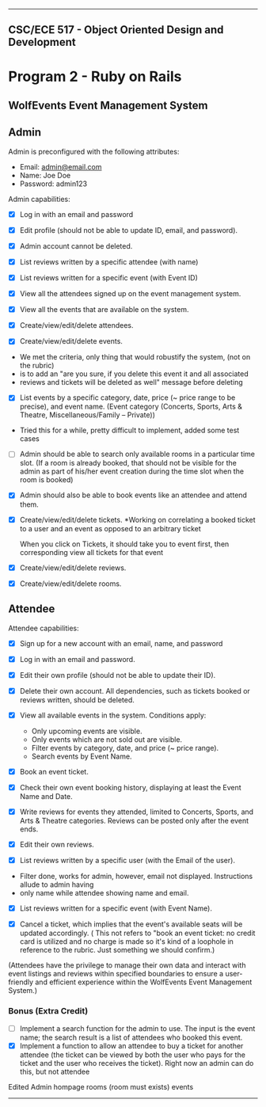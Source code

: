 
---

## CSC/ECE 517 - Object Oriented Design and Development
# Program 2 - Ruby on Rails

## WolfEvents Event Management System
## Admin

Admin is preconfigured with the following attributes:
* Email: admin@email.com
* Name: Joe Doe
* Password: admin123

Admin capabilities:

- [x] Log in with an email and password
- [x] Edit profile (should not be able to update ID, email, and password).
- [x] Admin account cannot be deleted.

- [x] List reviews written by a specific attendee (with name)
- [x] List reviews written for a specific event (with Event ID)

- [x] View all the attendees signed up on the event management system.

- [x] View all the events that are available on the system.

- [x] Create/view/edit/delete attendees.

- [x] Create/view/edit/delete events.
* We met the criteria, only thing that would robustify the system, (not on the rubric)
* is to add an "are you sure, if you delete this event it and all associated
* reviews and tickets will be deleted as well" message before deleting

- [x] List events by a specific category, date, price (~ price range to be precise), and event name.
  (Event category (Concerts, Sports, Arts & Theatre, Miscellaneous/Family – Private))

* Tried this for a while, pretty difficult to implement, added some test cases
- [ ] Admin should be able to search only available rooms in a particular time slot.
  (If a room is already booked, that should not be visible for the admin as part of his/her event creation during the time slot when the room is booked)
- [x] Admin should also be able to book events like an attendee and attend them.

- [x] Create/view/edit/delete tickets.
  *Working on correlating a booked ticket to a user and an event as opposed to an arbitrary ticket

  When you click on Tickets, it should take you to event first, then corresponding view all
  tickets for that event
 
- [x] Create/view/edit/delete reviews.
- [x] Create/view/edit/delete rooms.


## Attendee

Attendee capabilities:

- [x] Sign up for a new account with an email, name, and password
- [x] Log in with an email and password.
- [x] Edit their own profile (should not be able to update their ID).
- [x] Delete their own account. All dependencies, such as tickets booked or reviews written, should be deleted.
- [x] View all available events in the system. Conditions apply:
    - Only upcoming events are visible. 
    - Only events which are not sold out are visible.
    - Filter events by category, date, and price (~ price range).
    - Search events by Event Name.
- [x] Book an event ticket.
- [x] Check their own event booking history, displaying at least the Event Name and Date.
- [x] Write reviews for events they attended, limited to Concerts, Sports, and Arts & Theatre categories. Reviews can be posted only after the event ends.
- [x] Edit their own reviews.

- [x] List reviews written by a specific user (with the Email of the user).
* Filter done, works for admin, however, email not displayed. Instructions allude to admin having
* only name while attendee showing name and email.

- [x] List reviews written for a specific event (with Event Name).
- [x] Cancel a ticket, which implies that the event's available seats will be updated accordingly.
  ( This not refers to "book an event ticket: no credit card is utilized and no
    charge is made so it's kind of a loophole in reference to the rubric. Just
    something we should confirm.)


(Attendees have the privilege to manage their own data and interact with event listings and reviews within specified boundaries to ensure a user-friendly and efficient experience within the WolfEvents Event Management System.)

### Bonus (Extra Credit)
- [ ] Implement a search function for the admin to use. The input is the event name; the search result is a list of attendees who booked this event.
- [x] Implement a function to allow an attendee to buy a ticket for another attendee (the ticket can be viewed by both the user who pays for the ticket and the user who receives the ticket).
   Right now an admin can do this, but not attendee

Edited
Admin hompage
rooms (room must exists)
events

--- 
